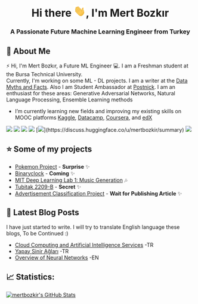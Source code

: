 <h1 align="center">Hi there <img width="32" src="https://raw.githubusercontent.com/fatiiates/fatiiates/main/wave.gif"/>, I'm Mert Bozkır</h1>
<h3 align="center">A Passionate Future Machine Learning Engineer from Turkey</h3>

## 📖  About Me
⚡ Hi, I'm Mert Bozkır, a Future ML Engineer 💻. I am a Freshman student at the Bursa Technical University.</br>
Currently, I'm working on some ML - DL projects.
I am a writer at the [Data Myths and Facts](https://medium.com/data-myths-and-facts). 
Also I am  Student Ambassador at [Postnick](https://www.postnick.com/#/).
I am an enthusiast for these areas: Generative Adversarial Networks, Natural Language Processing, Ensemble Learning methods


- I’m currently learning new fields and improving my existing skills on MOOC platforms [Kaggle](https://www.kaggle.com/), [Datacamp](https://www.datacamp.com/), [Coursera](https://www.coursera.org/), and [edX](https://www.edx.org/)</br>

 
[![](https://img.shields.io/badge/LinkedIn-%230077B5.svg?&style=flat&logo=linkedin&logoColor=white)](https://www.linkedin.com/in/mertbozkir/)
[![](https://img.shields.io/badge/Medium-%2312100E.svg?&style=flat&logo=medium&logoColor=white)](https://medium.com/@mert.bozkirr)
[![](https://img.shields.io/badge/Kaggle-%2312100E.svg?&style=flat?labelColor=blue?color=blue&logo=kaggle&logoColor=blue)](https://www.kaggle.com/mertbozkr)
[![](https://img.shields.io/badge/HackerRank-2EC866?style=flat&logo=HackerRank&logoColor=white)](https://www.hackerrank.com/mert_bozkirr)
[![](https://img.shields.io/badge/HuggingFace-ff0?style=plastic?)](https://discuss.huggingface.co/u/mertbozkir/summary)
[![](https://img.shields.io/badge/Email-mert.bozkirr%40gmail.com-blue)](mailto:mert.bozkirr@gmail.com) 
 
## ⭐ Some of my projects

- [Pokemon Project]() - **Surprise** ✨
- [Binaryclock]() - **Coming** ✨
- [MIT Deep Learning Lab 1: Music Generation](https://github.com/mertbozkir/Music_Generation_RNNs)  🎶
- [Tubitak 2209-B](https://www.tubitak.gov.tr/tr/burslar/lisans/burs-programlari/icerik-2209-b-sanayiye-yonelik-lisans-arastirma-projeleri-destegi-programi) - **Secret** ✨
- [Advertisement Classification Project]() - **Wait for Publishing Article** ✨


 
 
## 📃 Latest Blog Posts


I have just started to write. I will try to translate English language these blogs, To be Continued :)
- [Cloud Computing and Artificial Intelligence Services](https://medium.com/data-myths-and-facts/bulut-bili%C5%9Fim-ve-yapay-zeka-servisleri-458d04ef9c75) -TR
- [Yapay Sinir Ağları](https://teknikafa.com/yapay-sinir-aglari/) -TR
- [Overview of Neural Networks](https://medium.com/data-myths-and-facts/overview-of-neural-networks-84382d068d78) -EN 

        
## &#x1f4c8; Statistics:

<a href="https://github.com/mertbozkir">
  <img align="center" src="https://github-readme-stats.vercel.app/api?username=mertbozkir&show_icons=true&line_height=27&count_private=true&title_color=ffffff&text_color=c9cacc&icon_color=2bbc8a&bg_color=1d1f21" alt="mertbozkir's GitHub Stats" />
</a>
